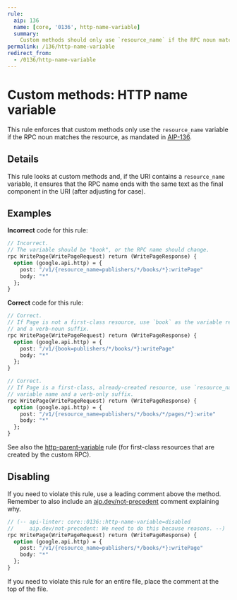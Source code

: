 ```yaml
---
rule:
  aip: 136
  name: [core, '0136', http-name-variable]
  summary:
    Custom methods should only use `resource_name` if the RPC noun matches the resource.
permalink: /136/http-name-variable
redirect_from:
  - /0136/http-name-variable
---
```


# Custom methods: HTTP name variable

This rule enforces that custom methods only use the `resource_name` variable if the RPC
noun matches the resource, as mandated in [AIP-136][].

## Details

This rule looks at custom methods and, if the URI contains a `resource_name` variable,
it ensures that the RPC name ends with the same text as the final component in
the URI (after adjusting for case).

## Examples

**Incorrect** code for this rule:

```proto
// Incorrect.
// The variable should be "book", or the RPC name should change.
rpc WritePage(WritePageRequest) return (WritePageResponse) {
  option (google.api.http) = {
    post: "/v1/{resource_name=publishers/*/books/*}:writePage"
    body: "*"
  };
}
```

**Correct** code for this rule:

```proto
// Correct.
// If Page is not a first-class resource, use `book` as the variable resource_name
// and a verb-noun suffix.
rpc WritePage(WritePageRequest) return (WritePageResponse) {
  option (google.api.http) = {
    post: "/v1/{book=publishers/*/books/*}:writePage"
    body: "*"
  };
}
```

```proto
// Correct.
// If Page is a first-class, already-created resource, use `resource_name` as the
// variable name and a verb-only suffix.
rpc WritePage(WritePageRequest) return (WritePageResponse) {
  option (google.api.http) = {
    post: "/v1/{resource_name=publishers/*/books/*/pages/*}:write"
    body: "*"
  };
}
```

See also the [http-parent-variable][] rule (for first-class resources that are
created by the custom RPC).

## Disabling

If you need to violate this rule, use a leading comment above the method.
Remember to also include an [aip.dev/not-precedent][] comment explaining why.

```proto
// (-- api-linter: core::0136::http-name-variable=disabled
//     aip.dev/not-precedent: We need to do this because reasons. --)
rpc WritePage(WritePageRequest) return (WritePageResponse) {
  option (google.api.http) = {
    post: "/v1/{resource_name=publishers/*/books/*}:writePage"
    body: "*"
  };
}
```

If you need to violate this rule for an entire file, place the comment at the
top of the file.

[aip-136]: https://aip.dev/136
[aip.dev/not-precedent]: https://aip.dev/not-precedent
[http-parent-variable]: ./http-parent-variable.md
